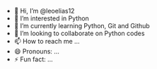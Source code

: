- 👋 Hi, I’m @leoelias12
- 👀 I’m interested in Python
- 🌱 I’m currently learning Python, Git and Github
- 💞️ I’m looking to collaborate on Python codes
- 📫 How to reach me ...
- 😄 Pronouns: ...
- ⚡ Fun fact: ...

<!---
leoelias12/leoelias12 is a ✨ special ✨ repository because its `README.md` (this file) appears on your GitHub profile.
You can click the Preview link to take a look at your changes.
--->
